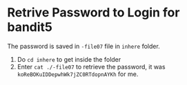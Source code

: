 # Retrive Password to Login for bandit5
The password is saved in `-file07` file in `inhere` folder. <br>
1. Do `cd inhere` to get inside the folder
2. Enter `cat ./-file07` to retrieve the password, it was `koReBOKuIDDepwhWk7jZC0RTdopnAYKh` for me.